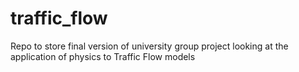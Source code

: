 # traffic_flow
Repo to store final version of university group project looking at the application of physics to Traffic Flow models 
